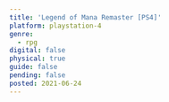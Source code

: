 ```yaml
---
title: 'Legend of Mana Remaster [PS4]'
platform: playstation-4
genre:
  - rpg
digital: false
physical: true
guide: false
pending: false
posted: 2021-06-24
---
```

